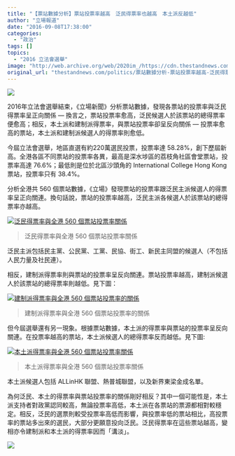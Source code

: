 ```yaml
---
title: "【票站數據分析】票站投票率越高　泛民得票率也越高　本土派反越低"
author: "立場報道"
date: "2016-09-08T17:38:00"
categories:
  - "政治"
tags: []
topics:
  - "2016 立法會選舉"
image: "http://web.archive.org/web/2020im_/https://cdn.thestandnews.com/media/photos/cache/vote-21_PZWmC_1200x0.png"
original_url: "thestandnews.com/politics/票站數據分析-票站投票率越高-泛民得票率也越高-本土派反越低"
---
```

![](http://web.archive.org/web/2020im_/https://cdn.thestandnews.com/media/photos/cache/vote-21_PZWmC_1200x0.png)

2016年立法會選舉結束，《立場新聞》分析票站數據，發現各票站的投票率與泛民得票率呈正向關係 — 換言之，票站投票率愈高，泛民候選人於該票站的總得票率便愈高；相反，本土派和建制派得票率，與票站投票率卻呈反向關係 — 投票率愈高的票站，本土派和建制派候選人的得票率則愈低。

今屆立法會選舉，地區直選有約220萬選民投票，投票率達 58.28%，創下歷屆新高。全港各區不同票站的投票率各異，最高是深水埗區的荔枝角社區會堂票站，投票率高達 76.6%；最低則是位於北區沙頭角的 International College Hong Kong 票站，投票率只有 38.4%。

分析全港共 560 個票站數據，《立場》發現票站的投票率跟泛民主派候選人的得票率呈正向關連。換句話說，票站的投票率越高，泛民主派各候選人於該票站的總得票率亦越高。

[![泛民得票率與全港 560 個票站投票率關係](http://web.archive.org/web/2020im_/https://cdn.thestandnews.com/media/photos/cache/d001_krZbG_1200x0.png)](http://web.archive.org/web/20210628220031/https://cdn.thestandnews.com/media/photos/cache/d001_krZbG_1200x0.png)

> 泛民得票率與全港 560 個票站投票率關係

泛民主派包括民主黨、公民黨、工黨、民協、街工、新民主同盟的候選人（不包括人民力量及社民連）。

相反，建制派得票率則與票站的投票率呈反向關連。票站投票率越高，建制派候選人於該票站的總得票率則越低。見下圖：

[![建制派得票率與全港 560 個票站投票率的關係](http://web.archive.org/web/2020im_/https://cdn.thestandnews.com/media/photos/cache/d002_dx5DT_1200x0.png)](http://web.archive.org/web/20210628220031/https://cdn.thestandnews.com/media/photos/cache/d002_dx5DT_1200x0.png)

> 建制派得票率與全港 560 個票站投票率的關係

但今屆選舉還有另一現象。根據票站數據，本土派的得票率與票站的投票率呈反向關連。在投票率越高的票站，本土派候選人的總得票率反而越低。見下圖:

[![本土派得票率與全港 560 個票站投票率關係](http://web.archive.org/web/2020im_/https://cdn.thestandnews.com/media/photos/cache/d003_JaVR2_1200x0.png)](http://web.archive.org/web/20210628220031/https://cdn.thestandnews.com/media/photos/cache/d003_JaVR2_1200x0.png)

> 本土派得票率與全港 560 個票站投票率關係

本土派候選人包括 ALLinHK 聯盟、熱普城聯盟，以及新界東梁金成名單。

為何泛民、本土的得票率與票站投票率的關係剛好相反？其中一個可能性是，本土派支持者對政黨認同較高，無論投票率高低，本土派在各票站的票源都相對較穩定。相反，泛民的選票則較受投票率高低而影響，與投票率低的票站相比，高投票率的票站多出來的選民，大部分更願意投向泛民。泛民得票率在這些票站越高，變相亦令建制派和本土派的得票率因而「溝淡」。

[![](http://web.archive.org/web/2020im_/https://cdn.thestandnews.com/media/photos/cache/d004_31xgN_1200x0.png)](http://web.archive.org/web/20210628220031/https://cdn.thestandnews.com/media/photos/cache/d004_31xgN_1200x0.png)